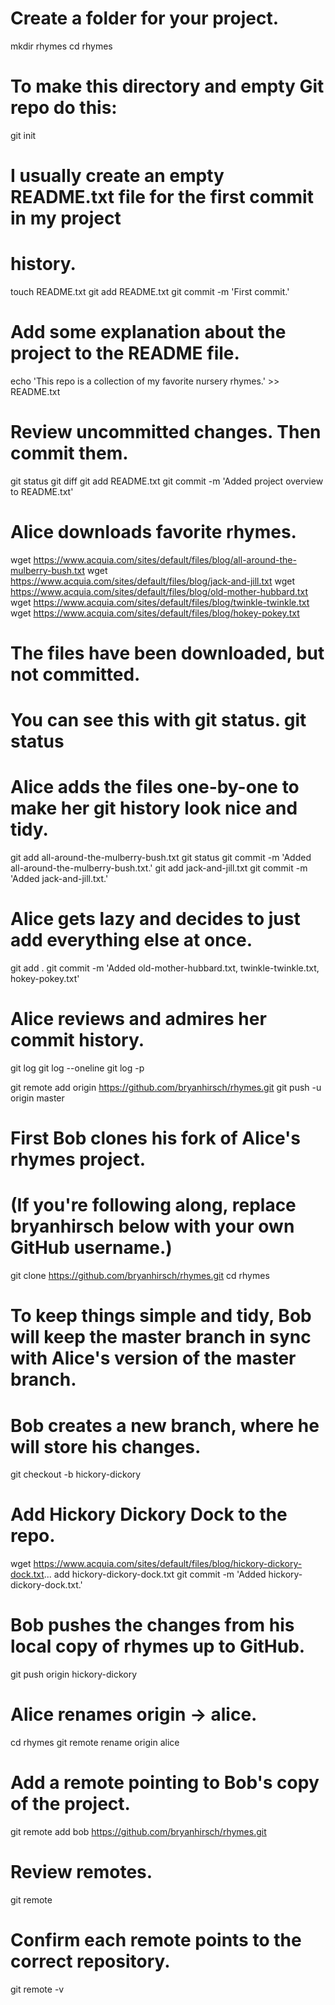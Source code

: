 # Create a folder for your project.
mkdir rhymes
cd rhymes

# To make this directory and empty Git repo do this:
git init 

# I usually create an empty README.txt file for the first commit in my project
# history. 
touch README.txt 
git add README.txt 
git commit -m 'First commit.' 

# Add some explanation about the project to the README file.
echo 'This repo is a collection of my favorite nursery rhymes.' >> README.txt

# Review uncommitted changes. Then commit them.
git status
git diff
git add README.txt
git commit -m 'Added project overview to README.txt'

# Alice downloads favorite rhymes.
wget https://www.acquia.com/sites/default/files/blog/all-around-the-mulberry-bush.txt
wget https://www.acquia.com/sites/default/files/blog/jack-and-jill.txt
wget https://www.acquia.com/sites/default/files/blog/old-mother-hubbard.txt
wget https://www.acquia.com/sites/default/files/blog/twinkle-twinkle.txt
wget https://www.acquia.com/sites/default/files/blog/hokey-pokey.txt 

# The files have been downloaded, but not committed.
# You can see this with git status. git status
# Alice adds the files one-by-one to make her git history look nice and tidy.
git add all-around-the-mulberry-bush.txt 
git status 
git commit -m 'Added all-around-the-mulberry-bush.txt.'
git add jack-and-jill.txt
git commit -m 'Added jack-and-jill.txt.' 

# Alice gets lazy and decides to just add everything else at once.
git add .
git commit -m 'Added old-mother-hubbard.txt, twinkle-twinkle.txt, hokey-pokey.txt' 

# Alice reviews and admires her commit history.
git log
git log --oneline
git log -p

git remote add origin https://github.com/bryanhirsch/rhymes.git
git push -u origin master

# First Bob clones his fork of Alice's rhymes project.
# (If you're following along, replace bryanhirsch below with your own GitHub username.)
git clone https://github.com/bryanhirsch/rhymes.git
cd rhymes

# To keep things simple and tidy, Bob will keep the master branch in sync with Alice's version of the master branch.
# Bob creates a new branch, where he will store his changes.
git checkout -b hickory-dickory

# Add Hickory Dickory Dock to the repo.
wget https://www.acquia.com/sites/default/files/blog/hickory-dickory-dock.txt...
add hickory-dickory-dock.txt
git commit -m 'Added hickory-dickory-dock.txt.'

# Bob pushes the changes from his local copy of rhymes up to GitHub.
git push origin hickory-dickory

# Alice renames origin -> alice.
cd rhymes
git remote rename origin alice

# Add a remote pointing to Bob's copy of the project.
git remote add bob https://github.com/bryanhirsch/rhymes.git

# Review remotes.
git remote

# Confirm each remote points to the correct repository.
git remote -v